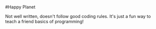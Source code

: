#Happy Planet

Not well written, doesn't follow good coding rules. It's just a fun way to teach a friend basics of programming!

